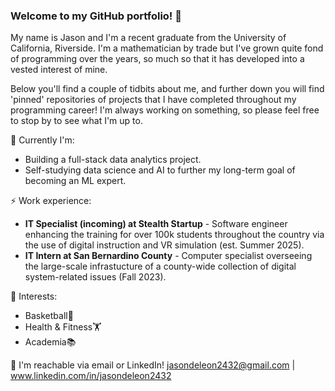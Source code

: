 ### Welcome to my GitHub portfolio! 👋

My name is Jason and I'm a recent graduate from the University of California, Riverside. I'm a mathematician by trade but I've grown quite fond of programming over the years, so much so that it has developed into a vested interest of mine.

Below you'll find a couple of tidbits about me, and further down you will find 'pinned' repositories of projects that I have completed throughout my programming career! I'm always working on something, so please feel free to stop by to see what I'm up to.

🔭 Currently I'm:
- Building a full-stack data analytics project.
- Self-studying data science and AI to further my long-term goal of becoming an ML expert.

⚡ Work experience:
- **IT Specialist (incoming) at Stealth Startup** - Software engineer enhancing the training for over 100k students throughout the country via the use of digital instruction and VR simulation (est. Summer 2025).
- **IT Intern at San Bernardino County** - Computer specialist overseeing the large-scale infrastucture of a county-wide collection of digital system-related issues (Fall 2023).

🌱 Interests:
- Basketball🏀
- Health & Fitness🏋️
- Academia📚

💬 I'm reachable via email or LinkedIn! jasondeleon2432@gmail.com | www.linkedin.com/in/jasondeleon2432

<!--
**jSwAggy01/jSwAggy01** is a ✨ _special_ ✨ repository because its `README.md` (this file) appears on your GitHub profile.

Here are some ideas to get you started:

- 🔭 I’m currently working on ...
- 🌱 I’m currently learning ...
- 👯 I’m looking to collaborate on ...
- 🤔 I’m looking for help with ...
- 💬 Ask me about ...
- 📫 How to reach me: ...
- 😄 Pronouns: ...
- ⚡ Fun fact: ...
-->
